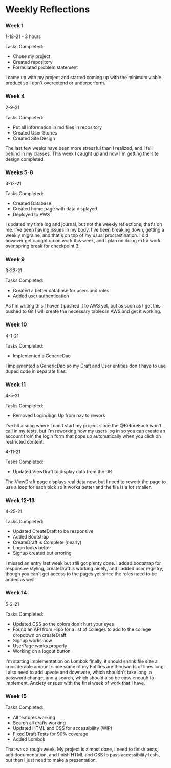 # Weekly Reflections

### Week 1
1-18-21 - 3 hours

Tasks Completed:
* Chose my project
* Created repository
* Formulated problem statement

I came up with my project and started coming up with the minimum viable product so I don't overextend or underperform.

### Week 4
2-9-21

Tasks Completed:
* Put all information in md files in repository
* Created User Stories
* Created Site Design

The last few weeks have been more stressful than I realized, and I fell behind in my classes.
This week I caught up and now I'm getting the site design completed.

### Weeks 5-8
3-12-21

Tasks Completed:
* Created Database
* Created home page with data displayed
* Deployed to AWS

I updated my time log and journal, but not the weekly reflections, that's on me. I've been having issues in my body. I've been breaking down, getting a weekly migraine, and that's on top of my usual procrastination.
I did however get caught up on work this week, and I plan on doing extra work over spring break for checkpoint 3.

### Week 9
3-23-21

Tasks Completed:
* Created a better database for users and roles
* Added user authentication

As I'm writing this I haven't pushed it to AWS yet, but as soon as I get this pushed to Git I will create the necessary tables in AWS and get it working.

### Week 10
4-1-21

Tasks Completed:
* Implemented a GenericDao

I implemented a GenericDao so my Draft and User entities don't have to use duped code in separate files.

### Week 11
4-5-21

Tasks Completed:
* Removed Login/Sign Up from nav to rework

I've hit a snag where I can't start my project since the @BeforeEach won't call in my tests, but I'm reworking how my users log in so you can create an account from the login form that pops up automatically when you click on restricted content.

4-11-21

Tasks Completed:
* Updated ViewDraft to display data from the DB

The ViewDraft page displays real data now, but I need to rework the page to use a loop for each pick so it works better and the file is a lot smaller.

### Week 12-13
4-25-21

Tasks Completed:
* Updated CreateDraft to be responsive
* Added Bootstrap
* CreateDraft is Complete (nearly)
* Login looks better
* Signup created but erroring

I missed an entry last week but still got plenty done. I added bootstrap for responsive styling, createDraft is working nicely, and I added user registry, though you can't get access to the pages yet since the roles need to be added as well.

### Week 14
5-2-21

Tasks Completed:
* Updated CSS so the colors don't hurt your eyes
* Found an API from Hipo for a list of colleges to add to the college dropdown on createDraft
* Signup works now
* UserPage works properly
* Working on a logout button

I'm starting implementation on Lombok finally, it should shrink file size a considerable amount since some of my Entities are thousands of lines long. I also need to add upvote and downvote, which shouldn't take long, a password change, and a search, which should also be easy enough to implement. Anxiety ensues with the final week of work that I have.

### Week 15

Tasks Completed:
* All features working
* Search all drafts working
* Updated HTML and CSS for accessibility (WIP)
* Fixed Draft Tests for 90% coverage
* Added Lombok

That was a rough week. My project is almost done, I need to finish tests, add documentation, and finish HTML and CSS to pass accessibility tests, but then I just need to make a presentation.